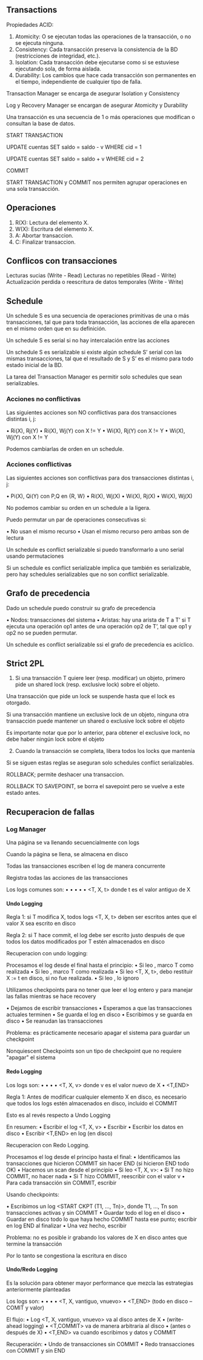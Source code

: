 ## Transactions

Propiedades ACID:

1. Atomicity: O se ejecutan todas las operaciones de la transacción, o no se ejecuta ninguna.
2. Consistency: Cada transacción preserva la consistencia de la BD (restricciones de integridad, etc.).
3. Isolation: Cada transacción debe ejecutarse como si se estuviese ejecutando sola, de forma aislada.
4. Durability: Los cambios que hace cada transacción son permanentes en el tiempo, independiente de cualquier tipo de falla.

Transaction Manager se encarga de asegurar Isolation y Consistency

Log y Recovery Manager se encargan de asegurar Atomicity y Durability

Una transacción es una secuencia de 1 o más operaciones que modifican o consultan la base de datos.

START TRANSACTION

UPDATE cuentas
SET saldo = saldo - v
WHERE cid = 1

UPDATE cuentas
SET saldo = saldo + v
WHERE cid = 2

COMMIT

START TRANSACTION y COMMIT nos permiten agrupar operaciones en una sola transacción.

## Operaciones

1. R(X): Lectura del elemento X.
2. W(X): Escritura del elemento X.
3. A: Abortar transaccion.
4. C: Finalizar transaccion.

## Conflicos con transacciones

Lecturas sucias (Write - Read)
Lecturas no repetibles (Read - Write)
Actualización perdida o reescritura de datos temporales (Write - Write)

## Schedule

Un schedule S es una secuencia de operaciones primitivas de una o más transacciones, tal que para toda transacción, las acciones de ella aparecen en el mismo orden que en su definición.

Un schedule S es serial si no hay intercalación entre las acciones

Un schedule S es serializable si existe algún schedule S’ serial con las mismas transacciones, tal que el resultado de S y S’ es el mismo para todo estado inicial de la BD.

La tarea del Transaction Manager es permitir solo schedules que sean serializables.

### Acciones no conflictivas

Las siguientes acciones son NO conflictivas para dos
transacciones distintas i, j:

• Ri(X), Rj(Y)
• Ri(X), Wj(Y) con X != Y
• Wi(X), Rj(Y) con X != Y
• Wi(X), Wj(Y) con X != Y

Podemos cambiarlas de orden en un schedule.

### Acciones conflictivas

Las siguientes acciones son conflictivas para dos
transacciones distintas i, j:

• Pi(X), Qi(Y) con P,Q en {R, W}
• Ri(X), Wj(X)
• Wi(X), Rj(X)
• Wi(X), Wj(X)

No podemos cambiar su orden en un schedule a la ligera.

Puedo permutar un par de operaciones consecutivas si:

• No usan el mismo recurso
• Usan el mismo recurso pero ambas son de lectura

Un schedule es conflict serializable si puedo transformarlo a uno serial usando permutaciones

Si un schedule es conflict serializable implica que también es serializable, pero hay schedules serializables que no son conflict serializable.

## Grafo de precedencia

Dado un schedule puedo construir su grafo de precedencia

• Nodos: transacciones del sistema
• Aristas: hay una arista de T a T’ si T ejecuta una
operación op1 antes de una operación op2 de T’,
tal que op1 y op2 no se pueden permutar.

Un schedule es conflict serializable ssi el grafo de precedencia es acíclico.

## Strict 2PL

1. Si una transacción T quiere leer (resp. modificar) un objeto, primero pide un shared lock (resp. exclusive lock) sobre el objeto.

Una transacción que pide un lock se suspende hasta que el lock es otorgado.

Si una transacción mantiene un exclusive lock de un
objeto, ninguna otra transacción puede mantener un
shared o exclusive lock sobre el objeto

Es importante notar que por lo anterior, para obtener
el exclusive lock, no debe haber ningún lock sobre el
objeto

2. Cuando la transacción se completa, libera todos los
locks que mantenía

Si se siguen estas reglas se aseguran solo schedules conflict serializables.

ROLLBACK; permite deshacer una transaccion.

ROLLBACK TO SAVEPOINT, se borra el savepoint pero se vuelve a este estado antes.

## Recuperacion de fallas

### Log Manager

Una página se va llenando secuencialmente con logs

Cuando la página se llena, se almacena en disco

Todas las transacciones escriben el log de manera
concurrente

Registra todas las acciones de las transacciones

Los logs comunes son:
• <START T>
• <COMMIT T>
• <ABORT T>
• <T UPDATE>
• <T, X, t> donde t es el valor antiguo de X

#### Undo Logging

Regla 1: si T modifica X, todos logs <T, X, t> deben
ser escritos antes que el valor X sea escrito en disco

Regla 2: si T hace commit, el log <COMMIT T> debe
ser escrito justo después de que todos los datos
modificados por T estén almacenados en disco

Recuperacion con undo logging:

Procesamos el log desde el final hasta el principio:
• Si leo <COMMIT T>, marco T como realizada
• Si leo <ABORT T>, marco T como realizada
• Si leo <T, X, t>, debo restituir X := t en disco, si
no fue realizada.
• Si leo <START T>, lo ignoro

Utilizamos checkpoints para no tener que leer el log
entero y para manejar las fallas mientras se hace
recovery

• Dejamos de escribir transacciones
• Esperamos a que las transacciones actuales
terminen
• Se guarda el log en disco
• Escribimos <CKPT> y se guarda en disco
• Se reanudan las transacciones

Problema: es prácticamente necesario apagar el
sistema para guardar un checkpoint

Nonquiescent Checkpoints son un tipo de
checkpoint que no requiere "apagar" el sistema

#### Redo Logging 

Los logs son:
• <START T>
• <COMMIT T>
• <ABORT T>
• <T, X, v> donde v es el valor nuevo de X
• <T,END>

Regla 1: Antes de modificar cualquier elemento X en
disco, es necesario que todos los logs estén
almacenados en disco, incluido el COMMIT

Esto es al revés respecto a Undo Logging

En resumen:
• Escribir el log <T, X, v>
• Escribir <COMMIT T>
• Escribir los datos en disco
• Escribir <T,END> en log (en disco)

Recuperacion con Redo Logging.

Procesamos el log desde el principo hasta el final:
• Identificamos las transacciones que hicieron
COMMIT sin hacer END (si hicieron END todo OK)
• Hacemos un scan desde el principio
• Si leo <T, X, v>:
• Si T no hizo COMMIT, no hacer nada
• Si T hizo COMMIT, reescribir con el valor v
• Para cada transacción sin COMMIT, escribir
<ABORT T>

Usando checkpoints:

• Escribimos un log <START CKPT (T1, ..., Tn)>,
donde T1, ..., Tn son transacciones activas y sin
COMMIT
• Guardar todo el log en el disco
• Guardar en disco todo lo que haya hecho COMMIT
hasta ese punto; escribir en log END al finalizar
• Una vez hecho, escribir <END CKPT>

Problema: no es posible ir grabando los valores de X
en disco antes que termine la transacción

Por lo tanto se congestiona la escritura en disco

#### Undo/Redo Logging

Es la solución para obtener mayor performance que
mezcla las estrategias anteriormente planteadas

Los logs son:
• <START T>
• <COMMIT T>
• <ABORT T>
• <T, X, vantiguo, vnuevo>
• <T,END> (todo en disco – COMIT y valor)

El flujo:
• Log <T, X, vantiguo, vnuevo> va al disco antes de X
• (write-ahead logging)
• <T,COMMIT> va de manera arbitraria al disco
• (antes o después de X)
• <T,END> va cuando escribimos y datos y COMMIT

Recuperación:
• Undo de transacciones sin COMMIT
• Redo transacciones con COMMIT y sin END

